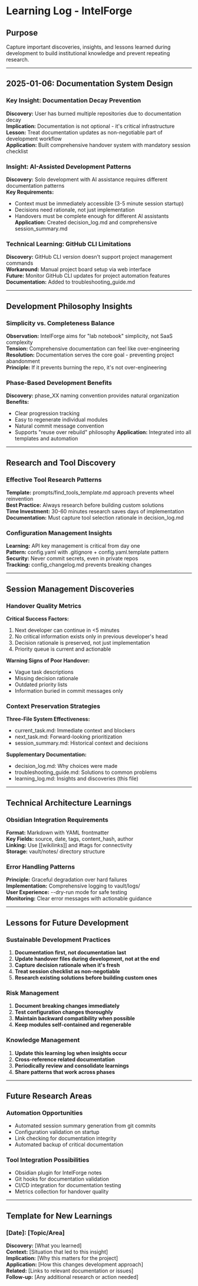 # Learning Log - IntelForge

## Purpose
Capture important discoveries, insights, and lessons learned during development to build institutional knowledge and prevent repeating research.

---

## 2025-01-06: Documentation System Design

### Key Insight: Documentation Decay Prevention
**Discovery:** User has burned multiple repositories due to documentation decay  
**Implication:** Documentation is not optional - it's critical infrastructure  
**Lesson:** Treat documentation updates as non-negotiable part of development workflow  
**Application:** Built comprehensive handover system with mandatory session checklist  

### Insight: AI-Assisted Development Patterns
**Discovery:** Solo development with AI assistance requires different documentation patterns  
**Key Requirements:**
- Context must be immediately accessible (3-5 minute session startup)
- Decisions need rationale, not just implementation
- Handovers must be complete enough for different AI assistants
**Application:** Created decision_log.md and comprehensive session_summary.md  

### Technical Learning: GitHub CLI Limitations
**Discovery:** GitHub CLI version doesn't support project management commands  
**Workaround:** Manual project board setup via web interface  
**Future:** Monitor GitHub CLI updates for project automation features  
**Documentation:** Added to troubleshooting_guide.md  

---

## Development Philosophy Insights

### Simplicity vs. Completeness Balance
**Observation:** IntelForge aims for "lab notebook" simplicity, not SaaS complexity  
**Tension:** Comprehensive documentation can feel like over-engineering  
**Resolution:** Documentation serves the core goal - preventing project abandonment  
**Principle:** If it prevents burning the repo, it's not over-engineering  

### Phase-Based Development Benefits
**Discovery:** phase_XX naming convention provides natural organization  
**Benefits:**
- Clear progression tracking
- Easy to regenerate individual modules
- Natural commit message convention
- Supports "reuse over rebuild" philosophy
**Application:** Integrated into all templates and automation  

---

## Research and Tool Discovery

### Effective Tool Research Patterns
**Template:** prompts/find_tools_template.md approach prevents wheel reinvention  
**Best Practice:** Always research before building custom solutions  
**Time Investment:** 30-60 minutes research saves days of implementation  
**Documentation:** Must capture tool selection rationale in decision_log.md  

### Configuration Management Insights
**Learning:** API key management is critical from day one  
**Pattern:** config.yaml with .gitignore + config.yaml.template pattern  
**Security:** Never commit secrets, even in private repos  
**Tracking:** config_changelog.md prevents breaking changes  

---

## Session Management Discoveries

### Handover Quality Metrics
**Critical Success Factors:**
1. Next developer can continue in <5 minutes
2. No critical information exists only in previous developer's head
3. Decision rationale is preserved, not just implementation
4. Priority queue is current and actionable

**Warning Signs of Poor Handover:**
- Vague task descriptions
- Missing decision rationale
- Outdated priority lists
- Information buried in commit messages only

### Context Preservation Strategies
**Three-File System Effectiveness:**
- current_task.md: Immediate context and blockers
- next_task.md: Forward-looking prioritization
- session_summary.md: Historical context and decisions

**Supplementary Documentation:**
- decision_log.md: Why choices were made
- troubleshooting_guide.md: Solutions to common problems
- learning_log.md: Insights and discoveries (this file)

---

## Technical Architecture Learnings

### Obsidian Integration Requirements
**Format:** Markdown with YAML frontmatter  
**Key Fields:** source, date, tags, content_hash, author  
**Linking:** Use [[wikilinks]] and #tags for connectivity  
**Storage:** vault/notes/ directory structure  

### Error Handling Patterns
**Principle:** Graceful degradation over hard failures  
**Implementation:** Comprehensive logging to vault/logs/  
**User Experience:** --dry-run mode for safe testing  
**Monitoring:** Clear error messages with actionable guidance  

---

## Lessons for Future Development

### Sustainable Development Practices
1. **Documentation first, not documentation last**
2. **Update handover files during development, not at the end**
3. **Capture decision rationale when it's fresh**
4. **Treat session checklist as non-negotiable**
5. **Research existing solutions before building custom ones**

### Risk Management
1. **Document breaking changes immediately**
2. **Test configuration changes thoroughly**
3. **Maintain backward compatibility when possible**
4. **Keep modules self-contained and regenerable**

### Knowledge Management
1. **Update this learning log when insights occur**
2. **Cross-reference related documentation**
3. **Periodically review and consolidate learnings**
4. **Share patterns that work across phases**

---

## Future Research Areas

### Automation Opportunities
- Automated session summary generation from git commits
- Configuration validation on startup
- Link checking for documentation integrity
- Automated backup of critical documentation

### Tool Integration Possibilities
- Obsidian plugin for IntelForge notes
- Git hooks for documentation validation
- CI/CD integration for documentation testing
- Metrics collection for handover quality

---

## Template for New Learnings

### [Date]: [Topic/Area]

**Discovery:** [What you learned]  
**Context:** [Situation that led to this insight]  
**Implication:** [Why this matters for the project]  
**Application:** [How this changes development approach]  
**Related:** [Links to relevant documentation or issues]  
**Follow-up:** [Any additional research or action needed]
